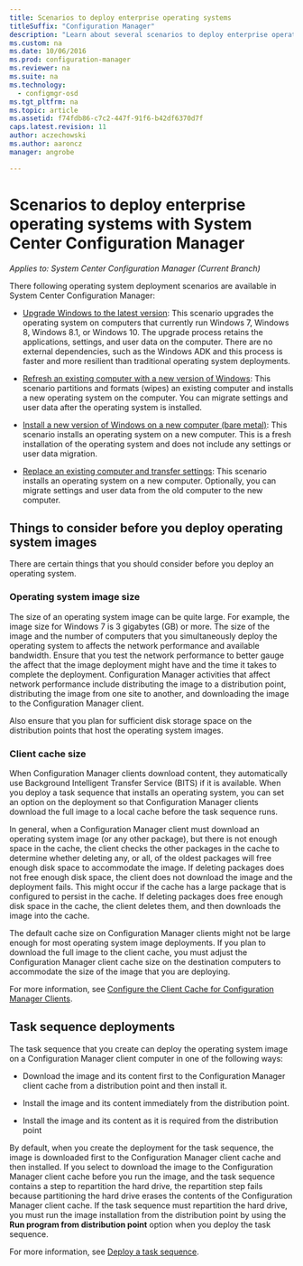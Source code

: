 ```yaml
---
title: Scenarios to deploy enterprise operating systems
titleSuffix: "Configuration Manager"
description: "Learn about several scenarios to deploy enterprise operating systems with System Center Configuration Manager."
ms.custom: na
ms.date: 10/06/2016
ms.prod: configuration-manager
ms.reviewer: na
ms.suite: na
ms.technology:
  - configmgr-osd
ms.tgt_pltfrm: na
ms.topic: article
ms.assetid: f74fdb86-c7c2-447f-91f6-b42df6370d7f
caps.latest.revision: 11
author: aczechowski
ms.author: aaroncz
manager: angrobe

---
```

# Scenarios to deploy enterprise operating systems with System Center Configuration Manager

*Applies to: System Center Configuration Manager (Current Branch)*

There following operating system deployment scenarios are available in System Center Configuration Manager:  

-   [Upgrade Windows to the latest version](upgrade-windows-to-the-latest-version.md): This scenario upgrades the operating system on computers that currently run Windows 7, Windows 8, Windows 8.1, or Windows 10. The upgrade process retains the applications, settings, and user data on the computer. There are no external dependencies, such as the Windows ADK and this process is faster and more resilient than traditional operating system deployments.  

-   [Refresh an existing computer with a new version of Windows](refresh-an-existing-computer-with-a-new-version-of-windows.md): This scenario partitions and formats (wipes) an existing computer and installs a new operating system on the computer. You can migrate settings and user data after the operating system is installed.  

-   [Install a new version of Windows on a new computer (bare metal)](install-new-windows-version-new-computer-bare-metal.md): This scenario  installs an operating system on a new computer. This is a fresh installation of the operating system and does not include any settings or user data migration.  

-   [Replace an existing computer and transfer settings](replace-an-existing-computer-and-transfer-settings.md): This scenario installs an operating system on a new computer. Optionally, you can migrate settings and user data from the old computer to the new computer.  

## Things to consider before you deploy operating system images  
 There are certain things that you should consider before you deploy an operating system.  

### Operating system image size  
 The size of an operating system image can be quite large. For example, the image size for Windows 7 is 3 gigabytes (GB) or more. The size of the image and the number of computers that you simultaneously deploy the operating system to affects the network performance and available bandwidth. Ensure that you test the network performance to better gauge the affect that the image deployment might have and the time it takes to complete the deployment. Configuration Manager activities that affect network performance include distributing the image to a distribution point, distributing the image from one site to another, and downloading the image to the Configuration Manager client.  

 Also ensure that you plan for sufficient disk storage space on the distribution points that host the operating system images.  

### Client cache size  
 When Configuration Manager clients download content, they automatically use Background Intelligent Transfer Service (BITS) if it is available. When you deploy a task sequence that installs an operating system, you can set an option on the deployment so that Configuration Manager clients download the full image to a local cache before the task sequence runs.  

 In general, when a Configuration Manager client must download an operating system image (or any other  package), but there is not enough space in the cache, the client checks the other packages in the cache to determine whether deleting any, or all, of the oldest packages will free enough disk space to accommodate the image. If deleting packages does not free enough disk space, the client does not download the image and the deployment fails. This might occur if the cache has a large package that is configured to persist in the cache. If deleting packages does free enough disk space in the cache, the client deletes them, and then downloads the image into the cache.  

 The default cache size on Configuration Manager clients might not be large enough for most operating system image deployments. If you plan to download the full image to the client cache, you must adjust the Configuration Manager client cache size on the destination computers to accommodate the size of the image that you are deploying.  

 For more information, see [Configure the Client Cache for Configuration Manager Clients](../../core/clients/manage/manage-clients.md#BKMK_ClientCache).  

## Task sequence deployments  
 The task sequence that you create can deploy the operating system image on a Configuration Manager client computer in one of the following ways:  

-   Download the image and its content first to the Configuration Manager client cache from a distribution point and then install it.  

-   Install the image and its content immediately from the distribution point.  

-   Install the image and its content as it is required from the distribution point  

 By default, when you create the deployment for the task sequence, the image is downloaded first to the Configuration Manager client cache and then installed. If you select to download the image to the Configuration Manager client cache before you run the image, and the task sequence contains a step to repartition the hard drive, the repartition step fails because partitioning the hard drive erases the contents of the Configuration Manager client cache. If the task sequence must repartition the hard drive, you must run the image installation from the distribution point by using the **Run program from distribution point**  option when you deploy the task sequence.  

 For more information, see [Deploy a task sequence](manage-task-sequences-to-automate-tasks.md#BKMK_DeployTS).  
